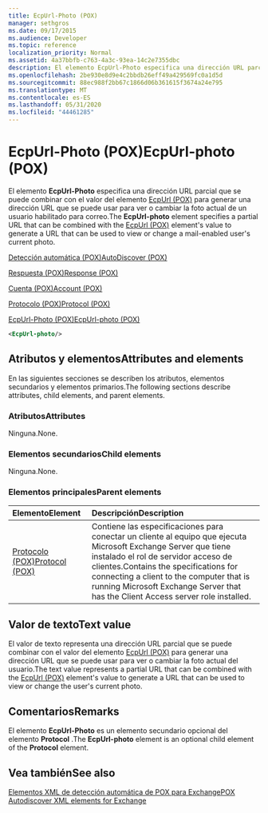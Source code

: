 ```yaml
---
title: EcpUrl-Photo (POX)
manager: sethgros
ms.date: 09/17/2015
ms.audience: Developer
ms.topic: reference
localization_priority: Normal
ms.assetid: 4a37bbfb-c763-4a3c-93ea-14c2e7355dbc
description: El elemento EcpUrl-Photo especifica una dirección URL parcial que se puede combinar con el valor del elemento EcpUrl (POX) para generar una dirección URL que se puede usar para ver o cambiar la foto actual de un usuario habilitado para correo.
ms.openlocfilehash: 2be930e8d9e4c2bbdb26eff49a429569fc0a1d5d
ms.sourcegitcommit: 88ec988f2bb67c1866d06b361615f3674a24e795
ms.translationtype: MT
ms.contentlocale: es-ES
ms.lasthandoff: 05/31/2020
ms.locfileid: "44461285"
---
```

# <a name="ecpurl-photo-pox"></a><span data-ttu-id="ab7e8-103">EcpUrl-Photo (POX)</span><span class="sxs-lookup"><span data-stu-id="ab7e8-103">EcpUrl-photo (POX)</span></span>

<span data-ttu-id="ab7e8-104">El elemento **EcpUrl-Photo** especifica una dirección URL parcial que se puede combinar con el valor del elemento [EcpUrl (POX)](ecpurl-pox.md) para generar una dirección URL que se puede usar para ver o cambiar la foto actual de un usuario habilitado para correo.</span><span class="sxs-lookup"><span data-stu-id="ab7e8-104">The **EcpUrl-photo** element specifies a partial URL that can be combined with the [EcpUrl (POX)](ecpurl-pox.md) element's value to generate a URL that can be used to view or change a mail-enabled user's current photo.</span></span> 
  
[<span data-ttu-id="ab7e8-105">Detección automática (POX)</span><span class="sxs-lookup"><span data-stu-id="ab7e8-105">AutoDiscover (POX)</span></span>](autodiscover-pox.md)
  
[<span data-ttu-id="ab7e8-106">Respuesta (POX)</span><span class="sxs-lookup"><span data-stu-id="ab7e8-106">Response (POX)</span></span>](response-pox.md)
  
[<span data-ttu-id="ab7e8-107">Cuenta (POX)</span><span class="sxs-lookup"><span data-stu-id="ab7e8-107">Account (POX)</span></span>](account-pox.md)
  
[<span data-ttu-id="ab7e8-108">Protocolo (POX)</span><span class="sxs-lookup"><span data-stu-id="ab7e8-108">Protocol (POX)</span></span>](protocol-pox.md)
  
[<span data-ttu-id="ab7e8-109">EcpUrl-Photo (POX)</span><span class="sxs-lookup"><span data-stu-id="ab7e8-109">EcpUrl-photo (POX)</span></span>](ecpurl-photo-pox.md)
  
```XML
<EcpUrl-photo/>
```

## <a name="attributes-and-elements"></a><span data-ttu-id="ab7e8-110">Atributos y elementos</span><span class="sxs-lookup"><span data-stu-id="ab7e8-110">Attributes and elements</span></span>

<span data-ttu-id="ab7e8-111">En las siguientes secciones se describen los atributos, elementos secundarios y elementos primarios.</span><span class="sxs-lookup"><span data-stu-id="ab7e8-111">The following sections describe attributes, child elements, and parent elements.</span></span>
  
### <a name="attributes"></a><span data-ttu-id="ab7e8-112">Atributos</span><span class="sxs-lookup"><span data-stu-id="ab7e8-112">Attributes</span></span>

<span data-ttu-id="ab7e8-113">Ninguna.</span><span class="sxs-lookup"><span data-stu-id="ab7e8-113">None.</span></span>
  
### <a name="child-elements"></a><span data-ttu-id="ab7e8-114">Elementos secundarios</span><span class="sxs-lookup"><span data-stu-id="ab7e8-114">Child elements</span></span>

<span data-ttu-id="ab7e8-115">Ninguna.</span><span class="sxs-lookup"><span data-stu-id="ab7e8-115">None.</span></span>
  
### <a name="parent-elements"></a><span data-ttu-id="ab7e8-116">Elementos principales</span><span class="sxs-lookup"><span data-stu-id="ab7e8-116">Parent elements</span></span>

|<span data-ttu-id="ab7e8-117">**Elemento**</span><span class="sxs-lookup"><span data-stu-id="ab7e8-117">**Element**</span></span>|<span data-ttu-id="ab7e8-118">**Descripción**</span><span class="sxs-lookup"><span data-stu-id="ab7e8-118">**Description**</span></span>|
|:-----|:-----|
|[<span data-ttu-id="ab7e8-119">Protocolo (POX)</span><span class="sxs-lookup"><span data-stu-id="ab7e8-119">Protocol (POX)</span></span>](protocol-pox.md) <br/> |<span data-ttu-id="ab7e8-120">Contiene las especificaciones para conectar un cliente al equipo que ejecuta Microsoft Exchange Server que tiene instalado el rol de servidor acceso de clientes.</span><span class="sxs-lookup"><span data-stu-id="ab7e8-120">Contains the specifications for connecting a client to the computer that is running Microsoft Exchange Server that has the Client Access server role installed.</span></span>  <br/> |
   
## <a name="text-value"></a><span data-ttu-id="ab7e8-121">Valor de texto</span><span class="sxs-lookup"><span data-stu-id="ab7e8-121">Text value</span></span>

<span data-ttu-id="ab7e8-122">El valor de texto representa una dirección URL parcial que se puede combinar con el valor del elemento [EcpUrl (POX)](ecpurl-pox.md) para generar una dirección URL que se puede usar para ver o cambiar la foto actual del usuario.</span><span class="sxs-lookup"><span data-stu-id="ab7e8-122">The text value represents a partial URL that can be combined with the [EcpUrl (POX)](ecpurl-pox.md) element's value to generate a URL that can be used to view or change the user's current photo.</span></span> 
  
## <a name="remarks"></a><span data-ttu-id="ab7e8-123">Comentarios</span><span class="sxs-lookup"><span data-stu-id="ab7e8-123">Remarks</span></span>

<span data-ttu-id="ab7e8-124">El elemento **EcpUrl-Photo** es un elemento secundario opcional del elemento **Protocol** .</span><span class="sxs-lookup"><span data-stu-id="ab7e8-124">The **EcpUrl-photo** element is an optional child element of the **Protocol** element.</span></span> 
  
## <a name="see-also"></a><span data-ttu-id="ab7e8-125">Vea también</span><span class="sxs-lookup"><span data-stu-id="ab7e8-125">See also</span></span>



[<span data-ttu-id="ab7e8-126">Elementos XML de detección automática de POX para Exchange</span><span class="sxs-lookup"><span data-stu-id="ab7e8-126">POX Autodiscover XML elements for Exchange</span></span>](pox-autodiscover-xml-elements-for-exchange.md)

